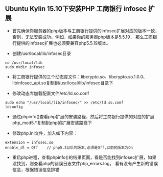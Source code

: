 ## Ubuntu Kylin 15.10下安装PHP 工商银行 infosec 扩展

* 首先确保你服务器的php版本与工商银行提供的infosec扩展对应的版本一致，否则，无法安装成功。例如，如果你的服务器php版本是5.5.19，
  那么工商银行提供的infosec扩展也必须要兼容php5.5.19版本。

* 创建/usr/local/lib/infosec目录
```
cd /usr/local/lib
sudo mkdir infosec
```

* 将工商银行提供的三个动态库文件：libcrypto.so、libcrypto.so.1.0.0、libinfosec_api.so复制到/usr/local/lib/infosec目录下

* 修改动态库加载配置文件/etc/ld.so.conf
```
sudo echo "/usr/local/lib/infosec/" >> /etc/ld.so.conf
ldconfig
```

* 通过phpinfo()查看php扩展的安装路径，然后将工商银行提供的对应的扩展php_mod5.*复制到php的扩展安装路径下

* 修改php.ini文件，加入如下内容：
```
extension = infosec.so
enable_dl = Off    // php5.3以后的版本,必须是Off,以前的版本为On
```

* 重启php进程，查看phpinfo()的结果页面，看是否能找到infosec扩展，如果没找到，则查看php的错误日志文件php_errors.log，
看有没有产生新的错误信息，根据错误信息排错
